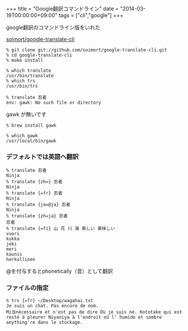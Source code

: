 +++
title = "Google翻訳コマンドライン"
date = "2014-03-19T00:00:00+09:00"
tags = ["cli","google"]
+++

google翻訳のコマンドライン版をいれた

[soimort/google-translate-cli](https://github.com/soimort/google-translate-cli)

```
% git clone git://github.com/soimort/google-translate-cli.git
% cd google-translate-cli
% make install

% which translate
/usr/bin/translate
% which trs
/usr/bin/trs

% translate 忍者
env: gawk: No such file or directory
```

gawk が無いです

```
% brew install gawk

% which gawk
/usr/local/bin/gawk
```

### デフォルトでは英語へ翻訳

```
% translate 忍者
Ninja
% translate {zh=} 忍者
Ninja
% translate {=fr} 忍者
Ninja
% translate {ja=@ja} 忍者
Ninja
% translate {zh=ja} 忍者
忍者
% translate {=fi} 山 花 川 海 美しい 美味しい
vuori
kukka
joki
meri
kaunis
herkullinen
```

@を付与するとphonetically（音）として翻訳

### ファイルの指定

```
% trs {=fr} ~/Desktop/wagahai.txt
Je suis un chat. Pas encore de nom.
Mi当nécessaire et n'est pas de dire Où je suis né. Kototake qui est resté à pleurer Niyaniya à l'endroit où l' humide et sombre anything're dans le stockage.
```

